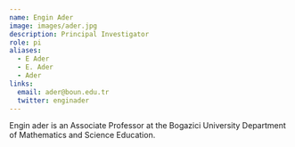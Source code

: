 ```yaml
---
name: Engin Ader
image: images/ader.jpg
description: Principal Investigator
role: pi
aliases:
  - E Ader
  - E. Ader
  - Ader
links:
  email: ader@boun.edu.tr
  twitter: enginader
---
```


Engin ader is an Associate Professor at the Bogazici University Department of Mathematics and Science Education.
